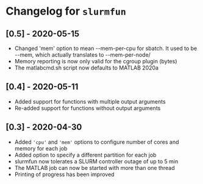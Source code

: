 Changelog for `slurmfun`
=======================

[0.5] - 2020-05-15
------------------
* Changed 'mem' option to mean --mem-per-cpu for sbatch.
  It used to be --mem, which actually translates to 
  --mem-per-node/
* Memory reporting is now only valid for the cgroup plugin (bytes)
* The matlabcmd.sh script now defaults to MATLAB 2020a


[0.4] - 2020-05-11
------------------
* Added support for functions with multiple output arguments
* Re-added support for functions without output arguments

[0.3] - 2020-04-30
------------------
* Added `'cpu'` and `'mem'` options to configure number of cores and memory
  for each job
* Added option to specify a different partition for each job
* slurmfun now tolerates a SLURM controller outage of up to 5 min
* The MATLAB job can now be started with more than one thread
* Printing of progress has been improved

